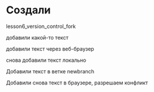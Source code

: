 # Создали
lesson6_version_control_fork 

добавили какой-то текст

добавили текст через веб-браузер

снова добавили текст локально

Добавили текст в ветке newbranch

Добавили снова текст в браузере, разрешаем конфликт
